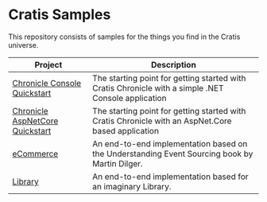 # Cratis Samples

This repository consists of samples for the things you find in the Cratis universe.

| Project | Description |
| ------- | ----------- |
| [Chronicle Console Quickstart](./Chronicle/Quickstart/Console/README.md) | The starting point for getting started with Cratis Chronicle with a simple .NET Console application |
| [Chronicle AspNetCore Quickstart](./Chronicle/Quickstart/AspNetCore/README.md) | The starting point for getting started with Cratis Chronicle with an AspNet.Core based application |
| [eCommerce](./eCommerce/README.md) | An end-to-end implementation based on the Understanding Event Sourcing book by Martin Dilger. |
| [Library](./Library) | An end-to-end implementation based for an imaginary Library. |

